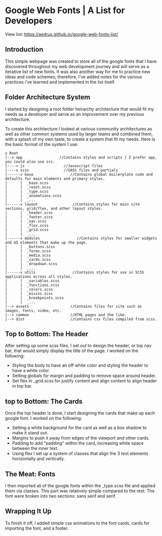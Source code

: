 # Google Web Fonts | A List for Developers
View list: https://aedrus.github.io/google-web-fonts-list/

## Introduction
This simple webpage was created to store all of the google fonts that I have discovered throughout my web development journey and will serve as a iterative list of new fonts. It was also another way for me to practice new ideas and code schemes; therefore, I've added notes for the various practices i've learned and implemented in the list itself.


## Folder Architecture System
I started by designing a root folder heirarchy architecture that would fit my needs as a developer and serve as an improvement over my previous architecture.

To create this architecture I looked at various community architectures as well as other common systems used by larger teams and combined them, with a splash of my own taste, to create a system that fit my needs. Here is the basic format of the system I use:
```
v Root
|--v app                 //Contains styles and scripts | I prefer app, you could also use src.
|----> js                  //Javascript files
|----v scss                //SASS files and partials
|------v base                 //Contains global boilerplate code and defaults for main elements and primary styles.
|      |  _base.scss
|      |  _reset.scss
|      |  _type.scss
|      |  _animations.scss
|      |  _...
|------v layout                //Contains styles for main site sections, grid/flex, and other layout styles.
|      |  _header.scss
|      |  _footer.scss
|      |  _nav.scss
|      |  _flex.scss
|      |  _grid.scss
|      |  _...
|------v modules                 //Contains styles for smaller widgets and UI elements that make up the page.
|      |  _buttons.scss
|      |  _forms.scss
|      |  _media.scss
|      |  _cards.scss
|      |  _dropdown.scss
|      |  _...
|------v utils                 //Contains styles for use in SCSS applications across all styles.
|      |  _variables.scss
|      |  _functions.scss
|      |  _colors.scss
|      |  _mixins.scss
|      |  _breakpoints.scss
|      |  _...
|--> assets                   //Contains files for site such as images, fonts, video, etc.
|--> common                   //HTML pages and the like.
|--> dist                     //Contains css files compiled from scss.
```

## Top to Bottom: The Header
After setting up some scss files, I set out to design the header, or top nav bar, that would simply display the title of the page. I worked on the following:
* Styling the body to have an off white color and styling the header to have a white color.
* Setting globals for margin and padding to remove space around header.
* Set flex in _grid.scss for justify content and align content to align header in top bar.

## top to Bottom: The Cards
Once the top header is done, I start designing the cards that make up each google font. I worked on the following:
* Setting a white background for the card as well as a box shadow to make it stand out.
* Margins to push it away from edges of the viewport and other cards.
* Padding to add "padding" within the card, increasing white space between the inner text.
* Using flex I set up a system of classes that align the 3 text elements horizontally and vertically.

## The Meat: Fonts
I then imported all of the google fonts within the _type.scss file and applied them via classes. This part was relatively simple compared to the rest. The font were broken into two sections: sans serif and serif.

## Wrapping It Up
To finish it off, I added simple css animations to the font cards, cards for importing the font, and a footer.
